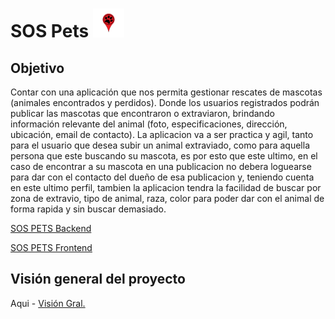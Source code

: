 # SOS Pets ![](https://github.com/clever-ch/unq-tip-documentation/blob/master/Img/Logo%202%20(1).png)

## Objetivo
Contar con una aplicación que nos permita gestionar rescates de mascotas (animales encontrados y perdidos).
Donde los usuarios registrados podrán publicar las mascotas que encontraron o extraviaron, brindando información relevante del animal (foto, especificaciones, dirección, ubicación, email de contacto).
La aplicacion va a ser practica y agil, tanto para el usuario que desea subir un animal extraviado, como para aquella persona que este buscando su mascota, es por esto que este ultimo, en el caso de encontrar a su mascota en una publicacion no debera loguearse para dar con el contacto del dueño de esa publicacion y, teniendo cuenta en este ultimo perfil, tambien la aplicacion tendra la facilidad de buscar por zona de extravio, tipo de animal, raza, color para poder dar con el animal de forma rapida y sin buscar demasiado. 

[SOS PETS Backend](https://github.com/clever-ch/unq-tip-backend/tree/master)

[SOS PETS Frontend](https://github.com/clever-ch/unq-tip-frontend/tree/master)

## Visión general del proyecto
Aqui - [Visión Gral.](https://github.com/clever-ch/unq-tip-documentation/wiki/Vision-General-del-Proyecto)
